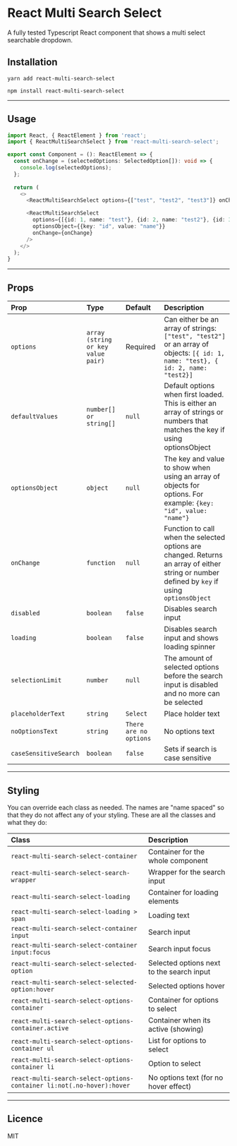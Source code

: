 # React Multi Search Select

A fully tested Typescript React component that shows a multi select searchable dropdown.

## Installation
```
yarn add react-multi-search-select
```
```
npm install react-multi-search-select
```
----

## Usage
```ts
import React, { ReactElement } from 'react';
import { ReactMultiSearchSelect } from 'react-multi-search-select';

export const Component = (): ReactElement => {
  const onChange = (selectedOptions: SelectedOption[]): void => {
    console.log(selectedOptions);
  };
  
  return (
    <>
      <ReactMultiSearchSelect options={["test", "test2", "test3"]} onChange={onChange} />

      <ReactMultiSearchSelect
        options={[{id: 1, name: "test"}, {id: 2, name: "test2"}, {id: 3, name: "test3"}]}
        optionsObject={{key: "id", value: "name"}}
        onChange={onChange}
      />
    </>
  );
}

```

----

## Props

| Prop  | Type  | Default | Description |
|:--------- | :---- | :----   |:----  |
| `options` | `array (string or key value pair)` | Required | Can either be an array of strings: `["test", "test2"]` or an array of objects: `[{ id: 1, name: "test}, { id: 2, name: "test2}]`
| `defaultValues` | `number[] or string[]` | `null` | Default options when first loaded. This is either an array of strings or numbers that matches the key if using optionsObject
| `optionsObject` | `object` | `null` | The key and value to show when using an array of objects for options. For example: `{key: "id", value: "name"}`
| `onChange` | `function` | `null` | Function to call when the selected options are changed. Returns an array of either string or number defined by `key` if using `optionsObject`
| `disabled` | `boolean` | `false` | Disables search input
| `loading` | `boolean` | `false` | Disables search input and shows loading spinner
| `selectionLimit` | `number` | `null` | The amount of selected options before the search input is disabled and no more can be selected
| `placeholderText` | `string` | `Select` | Place holder text
| `noOptionsText` | `string` | `There are no options` | No options text
| `caseSensitiveSearch` | `boolean` | `false` | Sets if search is case sensitive

----

## Styling 

You can override each class as needed. The names are "name spaced" so that they do not affect any of your styling. These are all the classes and what they do:

| Class | Description
|:--------- | :----
| `react-multi-search-select-container` | Container for the whole component
| `react-multi-search-select-search-wrapper` | Wrapper for the search input
| `react-multi-search-select-loading` | Container for loading elements
| `react-multi-search-select-loading > span` | Loading text
| `react-multi-search-select-container input` | Search input
| `react-multi-search-select-container input:focus` | Search input focus
| `react-multi-search-select-selected-option` | Selected options next to the search input
| `react-multi-search-select-selected-option:hover` | Selected options hover
| `react-multi-search-select-options-container` | Container for options to select
| `react-multi-search-select-options-container.active` | Container when its active (showing)
| `react-multi-search-select-options-container ul` | List for options to select
| `react-multi-search-select-options-container li` | Option to select
| `react-multi-search-select-options-container li:not(.no-hover):hover` | No options text (for no hover effect)

----

## Licence
MIT
